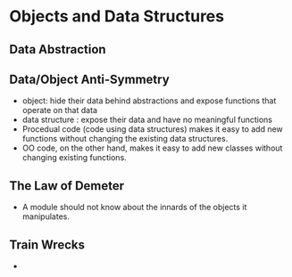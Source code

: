 # Objects and Data Structures
## Data Abstraction
## Data/Object Anti-Symmetry
- object: hide their data behind abstractions and expose functions that operate on that data
- data structure : expose their data and have no meaningful functions
- Procedual code (code using data structures) makes it easy to add new functions without changing the existing data structures.
- OO code, on the other hand, makes it easy to add new classes without changing existing functions.

## The Law of Demeter
- A module should not know about the innards of the objects it manipulates.

## Train Wrecks
- 
